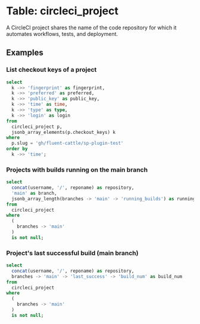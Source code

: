 # Table: circleci_project

A CircleCI project shares the name of the code repository for which it automates workflows, tests, and deployment.

## Examples

### List checkout keys of a project

```sql
select
  k ->> 'fingerprint' as fingerprint,
  k ->> 'preferred' as preferred,
  k ->> 'public_key' as public_key,
  k ->> 'time' as time,
  k ->> 'type' as type,
  k ->> 'login' as login
from
  circleci_project p,
  jsonb_array_elements(p.checkout_keys) k
where
  p.slug = 'gh/fluent-cattle/sp-plugin-test'
order by
  k ->> 'time';
```

### Projects with builds running on the main branch

```sql
select
  concat(username, '/', reponame) as repository,
  'main' as branch,
  jsonb_array_length(branches -> 'main' -> 'running_builds') as running_builds
from
  circleci_project
where
  (
    branches -> 'main'
  )
  is not null;
```

### Project's last successful build (main branch)

```sql
select
  concat(username, '/', reponame) as repository,
  branches -> 'main' -> 'last_success' -> 'build_num' as build_num
from
  circleci_project
where
  (
    branches -> 'main'
  )
  is not null;
```
